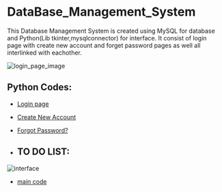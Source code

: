 # DataBase_Management_System
This Database Management System is created using MySQL for database and Python(Lib tkinter,mysqlconnector) for interface. It consist of login page with create new account and forget password pages as well all interlinked with eachother.

![login_page_image](https://github.com/Adeen317/DataBase_Management_System/assets/112985225/8c34c775-5bbe-423d-80e0-d6173380c3cc)


## Python Codes:

- [Login page](https://github.com/Adeen317/DataBase_Management_System/blob/main/DatabaseManagementSystem/login_page.py)
- [Create New Account](https://github.com/Adeen317/DataBase_Management_System/blob/main/DatabaseManagementSystem/registration.py)
- [Forgot Password?](https://github.com/Adeen317/DataBase_Management_System/blob/main/DatabaseManagementSystem/reset_password.py)

- ## TO DO LIST:

![interface](https://github.com/Adeen317/DataBase_Management_System/assets/112985225/bea161ba-8c55-41df-89a1-3c57d48dfb3c)

-  [main code](https://github.com/Adeen317/DataBase_Management_System/blob/main/To_do_list/To_do_List.py)
